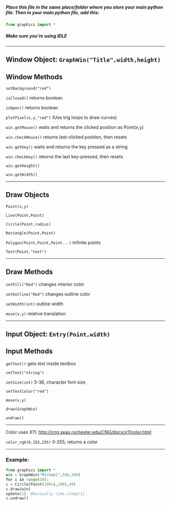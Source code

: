 
##### Place this file in the same place/folder where you store your main python file. Then in your main python file, add this:
```python
from graphics import *
```
##### Make sure you're using IDLE
***
Window Object: `GraphWin("Title",width,height)`
------------

## Window Methods





  `setBackground("red")`
  
  `isClosed()`   returns boolean
  
  `isOpen()`     returns boolean
  
  `plotPixel(x,y,"red")` (Use trig loops to draw curves)
  
  `win.getMouse()`  waits and returns the clicked position as Point(x,y)
  
  `win.checkMouse()`  returns last-clicked position, then resets
  
  `win.getKey()`    waits and returns the key pressed as a string
  
  `win.checkKey()`    returns the last key-pressed, then resets
  
  `win.getHeight()`
  
  `win.getWidth()`
  
  __________________
  
## Draw Objects
  
  
  
  
  `Point(x,y)` 
  
  
  `Line(Point,Point)`
  
  
  `Circle(Point,radius)` 
  
  
  `Rectangle(Point,Point)`
  
  
  `Polygon(Point,Point,Point...)`   Infinite points
  
  
  `Text(Point,"text")`
  ____________________

## Draw Methods
  
  
  
  
  `setFill("Red")`   changes interior color
  
  
  `setOutline("Red")`   changes outline color
  
  
  `setWidth(int)`   outline width
  
  
  `move(x,y)`    relative translation
  ______________
## Input Object: `Entry(Point,width)`
  
## Input Methods
  
  
  
  
  `getText()`    gets text inside textbox 
  
  
  `setText("string")`
  
  
  `setSize(int)`  5-36, character font size
  
  
  `setTextColor("red")`
  
  
  `move(x,y)`
  
  
  `draw(GraphWin)`
  
  
  `undraw()`
  ___________________________
  Color uses X11: http://cng.seas.rochester.edu/CNG/docs/x11color.html
  
  `color_rgb(0,255,255)`  0-255, returns a color
  _________________
###  Example:
  ```python
from graphics import *
win = GraphWin("Michael",500,300)
for i in range(30):
  c = Circle(Point(100+i,100),40)
  c.draw(win)
  update(1)  #basically time.sleep(1)
  c.undraw()
```
